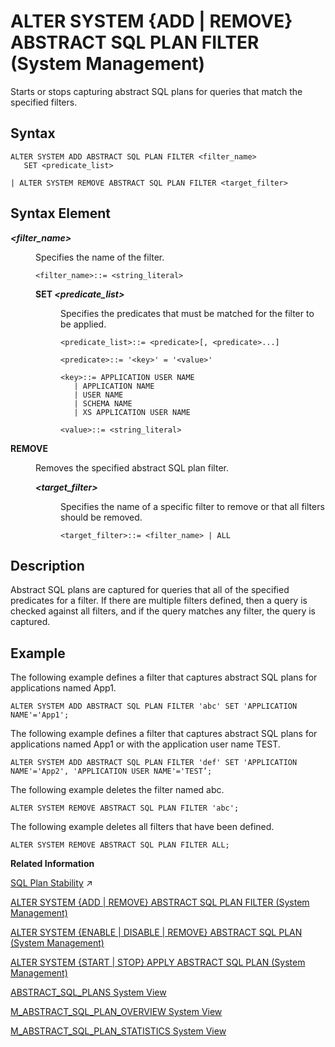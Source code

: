 <!-- loio9c6ac161c9d8492f9d55c9cff38fb17f -->

# ALTER SYSTEM \{ADD | REMOVE\} ABSTRACT SQL PLAN FILTER \(System Management\)

Starts or stops capturing abstract SQL plans for queries that match the specified filters.



## Syntax

```
ALTER SYSTEM ADD ABSTRACT SQL PLAN FILTER <filter_name>
   SET <predicate_list>

| ALTER SYSTEM REMOVE ABSTRACT SQL PLAN FILTER <target_filter>
```



## Syntax Element


<dl>
<dt><b>

*<filter\_name\>*

</b></dt>
<dd>

Specifies the name of the filter.

```
<filter_name>::= <string_literal>
```



</dd>
<dd>


<dl>
<dt><b>

SET *<predicate\_list\>*

</b></dt>
<dd>

Specifies the predicates that must be matched for the filter to be applied.

```
<predicate_list>::= <predicate>[, <predicate>...]

<predicate>::= '<key>' = '<value>'

<key>::= APPLICATION USER NAME
   | APPLICATION NAME
   | USER NAME
   | SCHEMA NAME
   | XS APPLICATION USER NAME

<value>::= <string_literal>
```



</dd>
</dl>



</dd><dt><b>

REMOVE

</b></dt>
<dd>

Removes the specified abstract SQL plan filter.


<dl>
<dt><b>

*<target\_filter\>*

</b></dt>
<dd>

Specifies the name of a specific filter to remove or that all filters should be removed.

```
<target_filter>::= <filter_name> | ALL
```



</dd>
</dl>



</dd>
</dl>



## Description

Abstract SQL plans are captured for queries that all of the specified predicates for a filter. If there are multiple filters defined, then a query is checked against all filters, and if the query matches any filter, the query is captured.



## Example

The following example defines a filter that captures abstract SQL plans for applications named App1.

```
ALTER SYSTEM ADD ABSTRACT SQL PLAN FILTER 'abc' SET 'APPLICATION NAME'='App1';

```

The following example defines a filter that captures abstract SQL plans for applications named App1 or with the application user name TEST.

```
ALTER SYSTEM ADD ABSTRACT SQL PLAN FILTER 'def' SET 'APPLICATION NAME'='App2', 'APPLICATION USER NAME'='TEST’;

```

The following example deletes the filter named abc.

```
ALTER SYSTEM REMOVE ABSTRACT SQL PLAN FILTER 'abc';
```

The following example deletes all filters that have been defined.

```
ALTER SYSTEM REMOVE ABSTRACT SQL PLAN FILTER ALL;
```

**Related Information**  


[SQL Plan Stability](https://help.sap.com/viewer/f9c5015e72e04fffa14d7d4f7267d897/2024_1_QRC/en-US/deab4aee414e4b00a3df5666a44adfff.html "SQL Plan Stability can be used to guarantee the consistent optimal performance of select statements by capturing query execution plans so that exactly the same plan can be reused when the query is executed again.") :arrow_upper_right:

[ALTER SYSTEM \{ADD | REMOVE\} ABSTRACT SQL PLAN FILTER \(System Management\)](alter-system-add-remove-abstract-sql-plan-filter-system-management-9c6ac16.md "Starts or stops capturing abstract SQL plans for queries that match the specified filters.")

[ALTER SYSTEM \{ENABLE | DISABLE | REMOVE\} ABSTRACT SQL PLAN \(System Management\)](alter-system-enable-disable-remove-abstract-sql-plan-system-management-031158f.md "Enables or disables execution plan generation for abstract SQL plans, or removes plans from the ABSTRACT_SQL_PLANS table.")

[ALTER SYSTEM \{START | STOP\} APPLY ABSTRACT SQL PLAN \(System Management\)](alter-system-start-stop-apply-abstract-sql-plan-system-management-935ecd1.md "Starts or stops matching executed queries with captured abstract SQL plans.")

[ABSTRACT\_SQL\_PLANS System View](../../020-System-Views-Reference/021-System-Views/abstract-sql-plans-system-view-ba830ef.md "Lists information about abstract SQL plans.")

[M\_ABSTRACT\_SQL\_PLAN\_OVERVIEW System View](../../020-System-Views-Reference/022-Monitoring-Views/m-abstract-sql-plan-overview-system-view-03aa3ad.md "Provides the status of each Plan Stability Manager on every index server in SAP HANA.")

[M\_ABSTRACT\_SQL\_PLAN\_STATISTICS System View](../../020-System-Views-Reference/022-Monitoring-Views/m-abstract-sql-plan-statistics-system-view-35af7f2.md "Provides SQL query runtime statistics.")

